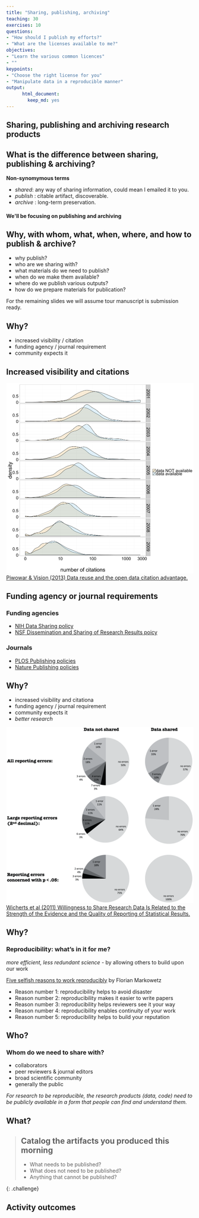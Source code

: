 ```yaml
---
title: "Sharing, publishing, archiving"
teaching: 30
exercises: 10
questions:
- "How should I publish my efforts?"
- "What are the licenses available to me?"
objectives:
- "Learn the various common licences"
- ""
keypoints:
- "Choose the right license for you"
- "Manipulate data in a reproducible manner"
output:  
      html_document: 
        keep_md: yes
---
```



## Sharing, publishing and archiving research products

## What is the difference between sharing, publishing & archiving?

**Non-synomymous terms**

- *shared*: any way of sharing information, could mean I emailed it to you.
- *publish* : citable artifact, discoverable.
- *archive* : long-term preservation.

#### We'll be focusing on publishing and archiving

## Why, with whom, what, when, where, and how to publish & archive?

- why publish?
- who are we sharing with?
- what materials do we need to publish?
- when do we make them available?
- where do we publish various outputs?
- how do we prepare materials for publication?

For the remaining slides we will assume tour manuscript is submission ready.

## Why?

- increased visibility / citation
- funding agency / journal requirement
- community expects it

## Increased visibility and citations
![Citation density for papers with and without publicly available microarray data, by year of study publication](../fig/fig-1-full.png)
[Piwowar & Vision (2013) Data reuse and the open data citation advantage.](https://dx.doi.org/10.7717/peerj.175)


## Funding agency or journal requirements

### Funding agencies
- [NIH Data Sharing policy](http://grants.nih.gov/grants/policy/data_sharing/)
- [NSF Dissemination and Sharing of Research Results poicy](http://www.nsf.gov/bfa/dias/policy/dmp.jsp)

### Journals

- [PLOS Publishing policies](http://journals.plos.org/plosone/s/editorial-and-publishing-policies)
- [Nature Publishing policies](http://www.nature.com/authors/policies/availability.html)

## Why?

- increased visibility and citationa
- funding agency / journal requirement
- community expects it
- *better research*

![Distribution of reporting errors per paper for papers from which data were shared and from which no data were shared](../fig/journal.pone.0026828.g001.png)
[Wicherts et al (2011) Willingness to Share Research Data Is Related to the Strength of the Evidence and the Quality of Reporting of Statistical Results.](http://dx.doi.org/10.1371/journal.pone.0026828)

## Why?

### Reproducibility: what’s in it for me?


*more efficient, less redundant science*
    - by allowing others to build upon our work

[Five selfish reasons to work reproducibly](http://www.genomebiology.com/2015/16/1/274) by Florian Markowetz

- Reason number 1: reproducibility helps to avoid disaster
- Reason number 2: reproducibility makes it easier to write papers
- Reason number 3: reproducibility helps reviewers see it your way
- Reason number 4: reproducibility enables continuity of your work
- Reason number 5: reproducibility helps to build your reputation


## Who?

### Whom do we need to share with?

- collaborators
- peer reviewers & journal editors
- broad scientific community
- generally the public

*For research to be reproducible, the research products (data, code) need to be publicly available in a form that people can find and understand them.*

## What?

> ## **Catalog the artifacts you produced this morning**
> - What needs to be published?
> - What does not need to be published?
> - Anything that cannot be published?
>
{: .challenge}

## Activity outcomes
